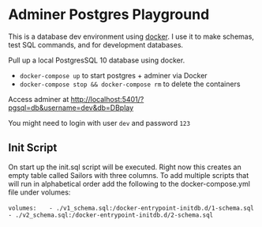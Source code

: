 # Adminer Postgres Playground

This is a database dev environment using [docker](https://docs.docker.com/install/). I use it to make schemas, test SQL commands, and for development databases.

Pull up a local PostgresSQL 10 database using docker.

- `docker-compose up` to start postgres + adminer via Docker
- `docker-compose stop && docker-compose rm` to delete the containers

Access adminer at [http://localhost:5401/?pgsql=db&username=dev&db=DBplay](http://localhost:5401/?pgsql=db&username=dev&db=DBplay)

You might need to login with user `dev` and password `123`

## Init Script

On start up the init.sql script will be executed. Right now this creates an empty table called Sailors with three columns. To add multiple scripts that will run in alphabetical order add the following to the docker-compose.yml file under volumes:

`volumes:`
`	- ./v1_schema.sql:/docker-entrypoint-initdb.d/1-schema.sql`
`   - ./v2_schema.sql:/docker-entrypoint-initdb.d/2-schema.sql`
